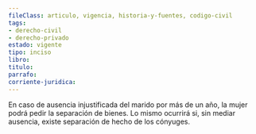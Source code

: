 ```yaml
---
fileClass: articulo, vigencia, historia-y-fuentes, codigo-civil
tags:
- derecho-civil
- derecho-privado
estado: vigente
tipo: inciso
libro:
titulo:
parrafo:
corriente-juridica:
---
```

En caso de ausencia injustificada del marido por más de un año, la mujer podrá pedir la separación de bienes. Lo mismo ocurrirá si, sin mediar ausencia, existe separación de hecho de los cónyuges.